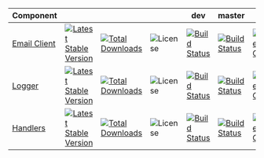 | Component                                                                                                                                            |                                                                                                                                                                                |                                                                                                                                                                     |                                                                                           | dev                                                                                                                                           | master                                                                                                                                       | dev                                                                                                                                                                                                   | release                                                                                           |
|------------------------------------------------------------------------------------------------------------------------------------------------------|--------------------------------------------------------------------------------------------------------------------------------------------------------------------------------|---------------------------------------------------------------------------------------------------------------------------------------------------------------------|-------------------------------------------------------------------------------------------|-----------------------------------------------------------------------------------------------------------------------------------------------|----------------------------------------------------------------------------------------------------------------------------------------------|-------------------------------------------------------------------------------------------------------------------------------------------------------------------------------------------------------|---------------------------------------------------------------------------------------------------|
| [Email Client](https://github.com/aloframework/email "AloFramework's email client. An extension to PHPMailer with added functionality and options.") | [![Latest Stable Version](https://poser.pugx.org/aloframework/email/v/stable?format=plastic)](https://packagist.org/packages/aloframework/email "Latest Stable Version")       | [![Total Downloads](https://poser.pugx.org/aloframework/email/downloads?format=plastic)](https://packagist.org/packages/aloframework/email "Total Downloads")       | ![License](https://poser.pugx.org/aloframework/email/license?format=plastic "License")    | [![Build Status](https://travis-ci.org/aloframework/email.svg?branch=develop)](https://travis-ci.org/aloframework/email "Build Status")       | [![Build Status](https://travis-ci.org/aloframework/email.svg?branch=master)](https://travis-ci.org/aloframework/email "Build Status")       | [![Code Quality](https://insight.sensiolabs.com/projects/e3b31b1d-9cc7-4b9a-8caa-c4db71875de9/mini.png)](https://insight.sensiolabs.com/projects/e3b31b1d-9cc7-4b9a-8caa-c4db71875de9 "Code Quality") | ![Code quality: Always platinum](https://i.imgur.com/KygqLtf.png "Code quality: Always platinum") |
| [Logger](https://github.com/aloframework/log "A simple, configurable logger implementing the PSR-3 standards interface.")                            | [![Latest Stable Version](https://poser.pugx.org/aloframework/log/v/stable?format=plastic)](https://packagist.org/packages/aloframework/log "Latest Stable Version")           | [![Total Downloads](https://poser.pugx.org/aloframework/log/downloads?format=plastic)](https://packagist.org/packages/aloframework/log "Total Downloads")           | ![License](https://poser.pugx.org/aloframework/log/license?format=plastic "License")      | [![Build Status](https://travis-ci.org/aloframework/log.svg?branch=develop)](https://travis-ci.org/aloframework/log "Build Status")           | [![Build Status](https://travis-ci.org/aloframework/log.svg?branch=master)](https://travis-ci.org/aloframework/log "Build Status")           | [![Code Quality](https://insight.sensiolabs.com/projects/c3500bba-d9af-4734-9dc7-31fddc7f8abe/mini.png)](https://insight.sensiolabs.com/projects/c3500bba-d9af-4734-9dc7-31fddc7f8abe "Code Quality") | ![Code quality: Always platinum](https://i.imgur.com/KygqLtf.png "Code quality: Always platinum") |
| [Handlers](https://github.com/aloframework/handlers "Powerful error and exception handlers in HTML & CLI")                                           | [![Latest Stable Version](https://poser.pugx.org/aloframework/handlers/v/stable?format=plastic)](https://packagist.org/packages/aloframework/handlers "Latest Stable Version") | [![Total Downloads](https://poser.pugx.org/aloframework/handlers/downloads?format=plastic)](https://packagist.org/packages/aloframework/handlers "Total Downloads") | ![License](https://poser.pugx.org/aloframework/handlers/license?format=plastic "License") | [![Build Status](https://travis-ci.org/aloframework/handlers.svg?branch=develop)](https://travis-ci.org/aloframework/handlers "Build Status") | [![Build Status](https://travis-ci.org/aloframework/handlers.svg?branch=master)](https://travis-ci.org/aloframework/handlers "Build Status") | [![Code Quality](https://insight.sensiolabs.com/projects/36b22482-e36a-44e3-a7de-ccf6e27999d1/mini.png)](https://insight.sensiolabs.com/projects/36b22482-e36a-44e3-a7de-ccf6e27999d1 "Code Quality") | ![Code quality: Always platinum](https://i.imgur.com/KygqLtf.png "Code quality: Always platinum") |
